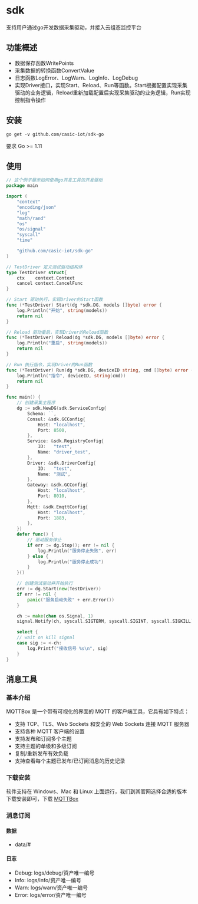 # sdk

支持用户通过go开发数据采集驱动，并接入云组态监控平台

## 功能概述

- 数据保存函数WritePoints
- 采集数据的转换函数ConvertValue
- 日志函数LogError、LogWarn、LogInfo、LogDebug
- 实现Driver接口，实现Start、Reload、Run等函数。Start根据配置实现采集驱动的业务逻辑，Reload重新加载配置后实现采集驱动的业务逻辑，Run实现控制指令操作

## 安装

```
go get -v github.com/casic-iot/sdk-go
```

要求 Go >= 1.11

## 使用

```go
// 这个例子展示如何使用go开发工具包开发驱动
package main

import (
	"context"
	"encoding/json"
	"log"
	"math/rand"
	"os"
	"os/signal"
	"syscall"
	"time"

	"github.com/casic-iot/sdk-go"
)

// TestDriver 定义测试驱动结构体
type TestDriver struct{
	ctx    context.Context
	cancel context.CancelFunc
}

// Start 驱动执行，实现Driver的Start函数
func (*TestDriver) Start(dg *sdk.DG, models []byte) error {
	log.Println("开始", string(models))
	return nil
}

// Reload 驱动重启，实现Driver的Reload函数
func (*TestDriver) Reload(dg *sdk.DG, models []byte) error {
	log.Println("重启", string(models))
	return nil
}

// Run 执行指令，实现Driver的Run函数
func (*TestDriver) Run(dg *sdk.DG, deviceID string, cmd []byte) error {
	log.Println("指令", deviceID, string(cmd))
	return nil
}

func main() {
	// 创建采集主程序
	dg := sdk.NewDG(sdk.ServiceConfig{
		Schema: ``,
		Consul: &sdk.GCConfig{
			Host: "localhost",
			Port: 8500,
		},
		Service: &sdk.RegistryConfig{
			ID:   "test",
			Name: "driver_test",
		},
		Driver: &sdk.DriverConfig{
			ID:   "test",
			Name: "测试",
		},
		Gateway: &sdk.GCConfig{
			Host: "localhost",
			Port: 8010,
		},
		Mqtt: &sdk.EmqttConfig{
			Host: "localhost",
			Port: 1883,
		},
	})
	defer func() {
		// 驱动服务停止
		if err := dg.Stop(); err != nil {
			log.Println("服务停止失败", err)
		} else {
			log.Println("服务停止成功")
		}
	}()

	// 创建测试驱动并开始执行
	err := dg.Start(new(TestDriver))
	if err != nil {
		panic("服务启动失败" + err.Error())
	}

	ch := make(chan os.Signal, 1)
	signal.Notify(ch, syscall.SIGTERM, syscall.SIGINT, syscall.SIGKILL)

	select {
	// wait on kill signal
	case sig := <-ch:
		log.Printf("接收信号 %s\n", sig)
	}
}
```

## 消息工具

### 基本介绍
MQTTBox 是一个带有可视化的界面的 MQTT 的客户端工具，它具有如下特点：

- 支持 TCP、TLS、Web Sockets 和安全的 Web Sockets 连接 MQTT 服务器
- 支持各种 MQTT 客户端的设置
- 支持发布和订阅多个主题
- 支持主题的单级和多级订阅
- 复制/重新发布有效负载
- 支持查看每个主题已发布/已订阅消息的历史记录

### 下载安装
软件支持在 Windows、Mac 和 Linux 上面运行，我们到其官网选择合适的版本下载安装即可，下载 [MQTTBox](http://workswithweb.com/html/mqttbox/downloads.html)

### 消息订阅
#### 数据

- data/#

#### 日志

- Debug: logs/debug/资产唯一编号
- Info: logs/info/资产唯一编号
- Warn: logs/warn/资产唯一编号
- Error: logs/error/资产唯一编号
